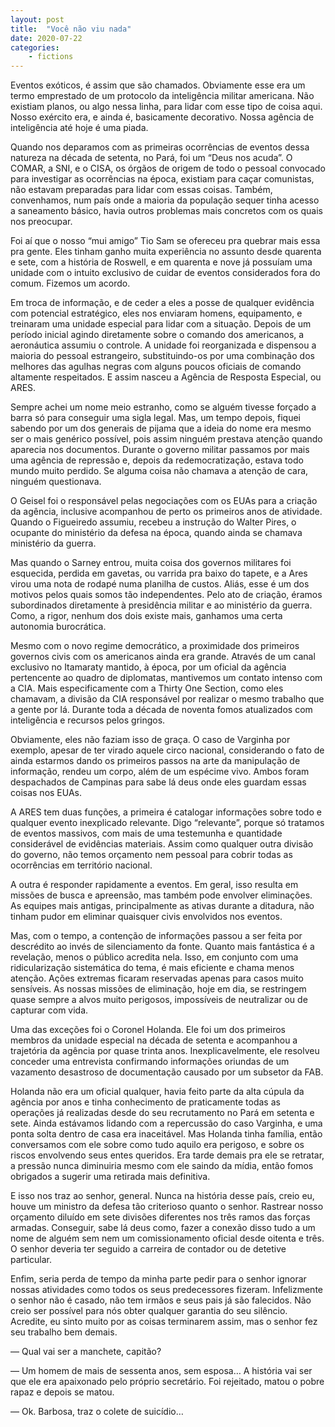 ```yaml
---
layout: post
title:  "Você não viu nada"
date: 2020-07-22
categories: 
    - fictions
---
```


Eventos exóticos, é assim que são chamados. Obviamente esse era um termo emprestado de um protocolo da inteligência militar americana. Não existiam planos, ou algo nessa linha, para lidar com esse tipo de coisa aqui. Nosso exército era, e ainda é, basicamente decorativo. Nossa agência de inteligência até hoje é uma piada.

<!--more-->

Quando nos deparamos com as primeiras ocorrências de eventos dessa natureza na década de setenta, no Pará, foi um “Deus nos acuda”. O COMAR, a SNI, e o CISA, os órgãos de origem de todo o pessoal convocado para investigar as ocorrências na época, existiam para caçar comunistas, não estavam preparadas para lidar com essas coisas. Também, convenhamos, num país onde a maioria da população sequer tinha acesso a saneamento básico, havia outros problemas mais concretos com os quais nos preocupar.

Foi aí que o nosso “mui amigo” Tio Sam se ofereceu pra quebrar mais essa pra gente. Eles tinham ganho muita experiência no assunto desde quarenta e sete, com a história de Roswell, e em quarenta e nove já possuíam uma unidade com o intuito exclusivo de cuidar de eventos considerados fora do comum. Fizemos um acordo.

Em troca de informação, e de ceder a eles a posse de qualquer evidência com potencial estratégico, eles nos enviaram homens, equipamento, e treinaram uma unidade especial para lidar com a situação. Depois de um período inicial agindo diretamente sobre o comando dos americanos, a aeronáutica assumiu o controle. A unidade foi reorganizada e dispensou a maioria do pessoal estrangeiro, substituindo-os por uma combinação dos melhores das agulhas negras com alguns poucos oficiais de comando altamente respeitados. E assim nasceu a Agência de Resposta Especial, ou ARES.

Sempre achei um nome meio estranho, como se alguém tivesse forçado a barra só para conseguir uma sigla legal. Mas, um tempo depois, fiquei sabendo por um dos generais de pijama que a ideia do nome era mesmo ser o mais genérico possível, pois assim ninguém prestava atenção quando aparecia nos documentos. Durante o governo militar passamos por mais uma agência de repressão e, depois da redemocratização, estava todo mundo muito perdido. Se alguma coisa não chamava a atenção de cara, ninguém questionava.

O Geisel foi o responsável pelas negociações com os EUAs para a criação da agência, inclusive acompanhou de perto os primeiros anos de atividade. Quando o Figueiredo assumiu, recebeu a instrução do Walter Pires, o ocupante do ministério da defesa na época, quando ainda se chamava ministério da guerra.

Mas quando o Sarney entrou, muita coisa dos governos militares foi esquecida, perdida em gavetas, ou varrida pra baixo do tapete, e a Ares virou uma nota de rodapé numa planilha de custos. Aliás, esse é um dos motivos pelos quais somos tão independentes. Pelo ato de criação, éramos subordinados diretamente à presidência militar e ao ministério da guerra. Como, a rigor, nenhum dos dois existe mais, ganhamos uma certa autonomia burocrática.

Mesmo com o novo regime democrático, a proximidade dos primeiros governos civis com os americanos ainda era grande. Através de um canal exclusivo no Itamaraty mantido, à época, por um oficial da agência pertencente ao quadro de diplomatas, mantivemos um contato intenso com a CIA. Mais especificamente com a Thirty One Section, como eles chamavam, a divisão da CIA responsável por realizar o mesmo trabalho que a gente por lá. Durante toda a década de noventa fomos atualizados com inteligência e recursos pelos gringos.

Obviamente, eles não faziam isso de graça. O caso de Varginha por exemplo, apesar de ter virado aquele circo nacional, considerando o fato de ainda estarmos dando os primeiros passos na arte da manipulação de informação, rendeu um corpo, além de um espécime vivo. Ambos foram despachados de Campinas para sabe lá deus onde eles guardam essas coisas nos EUAs.

A ARES tem duas funções, a primeira é catalogar informações sobre todo e qualquer evento inexplicado relevante. Digo “relevante”, porque só tratamos de eventos massivos, com mais de uma testemunha e quantidade considerável de evidências materiais. Assim como qualquer outra divisão do governo, não temos orçamento nem pessoal para cobrir todas as ocorrências em território nacional.

A outra é responder rapidamente a eventos. Em geral, isso resulta em missões de busca e apreensão, mas também pode envolver eliminações. As equipes mais antigas, principalmente as ativas durante a ditadura, não tinham pudor em eliminar quaisquer civis envolvidos nos eventos.

Mas, com o tempo, a contenção de informações passou a ser feita por descrédito ao invés de silenciamento da fonte. Quanto mais fantástica é a revelação, menos o público acredita nela. Isso, em conjunto com uma ridicularização sistemática do tema, é mais eficiente e chama menos atenção. Ações extremas ficaram reservadas apenas para casos muito sensíveis. As nossas missões de eliminação, hoje em dia, se restringem quase sempre a alvos muito perigosos, impossíveis de neutralizar ou de capturar com vida.

Uma das exceções foi o Coronel Holanda. Ele foi um dos primeiros membros da unidade especial na década de setenta e acompanhou a trajetória da agência por quase trinta anos. Inexplicavelmente, ele resolveu conceder uma entrevista confirmando informações oriundas de um vazamento desastroso de documentação causado por um subsetor da FAB.

Holanda não era um oficial qualquer, havia feito parte da alta cúpula da agência por anos e tinha conhecimento de praticamente todas as operações já realizadas desde do seu recrutamento no Pará em setenta e sete. Ainda estávamos lidando com a repercussão do caso Varginha, e uma ponta solta dentro de casa era inaceitável. Mas Holanda tinha família, então conversamos com ele sobre como tudo aquilo era perigoso, e sobre os riscos envolvendo seus entes queridos. Era tarde demais pra ele se retratar, a pressão nunca diminuiria mesmo com ele saindo da mídia, então fomos obrigados a sugerir uma retirada mais definitiva.

E isso nos traz ao senhor, general. Nunca na história desse país, creio eu, houve um ministro da defesa tão criterioso quanto o senhor. Rastrear nosso orçamento diluído em sete divisões diferentes nos três ramos das forças armadas. Conseguir, sabe lá deus como, fazer a conexão disso tudo a um nome de alguém sem nem um comissionamento oficial desde oitenta e três. O senhor deveria ter seguido a carreira de contador ou de detetive particular.

Enfim, seria perda de tempo da minha parte pedir para o senhor ignorar nossas atividades como todos os seus predecessores fizeram. Infelizmente o senhor não é casado, não tem irmãos e seus pais já são falecidos. Não creio ser possível para nós obter qualquer garantia do seu silêncio. Acredite, eu sinto muito por as coisas terminarem assim, mas o senhor fez seu trabalho bem demais.

— Qual vai ser a manchete, capitão?

— Um homem de mais de sessenta anos, sem esposa… A história vai ser que ele era apaixonado pelo próprio secretário. Foi rejeitado, matou o pobre rapaz e depois se matou.

— Ok. Barbosa, traz o colete de suicídio…